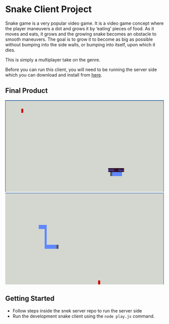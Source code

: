 # Snake Client Project

Snake game is a very popular video game. It is a video game concept where the player maneuvers a dot and grows it by ‘eating’ pieces of food. As it moves and eats, it grows and the growing snake becomes an obstacle to smooth maneuvers. The goal is to grow it to become as big as possible without bumping into the side walls, or bumping into itself, upon which it dies.

This is simply a multiplayer take on the genre.

Before you can run this client, you will need to be running the server side which you can download and install from [here](https://github.com/lighthouse-labs/snek-multiplayer). 

## Final Product

!["Starting the game"](/screenshots/snek-start.png)
!["The snake grows and grows"](/screenshots/snek-progress.png)


## Getting Started

- Follow steps inside the snek server repo to run the server side
- Run the development snake client using the `node play.js` command.